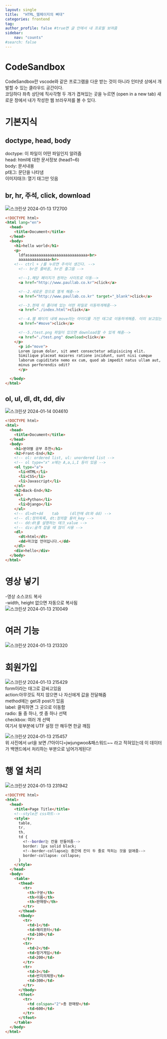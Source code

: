 ```yaml
---
layout: single
title:  "HTML_웹페이지의 뼈대"
categories: frontend
tag: 
author_profile: false #true면 글 안에서 내 프로필 보여줌
sidebar:
    nav: "counts"
#search: false
---
```


# CodeSandbox

CodeSandbox란 vscode와 같은 프로그램을 다운 받는 것이 아니라
인터넷 상에서 개발할 수 있는 클라우드 공간이다.  
코딩하다 좌측 상단에 직사각형 두 개가 겹쳐있는 곳을 누르면 (open in a new tab) 
새로운 창에서 내가 작성한 웹 브라우저를 볼 수 있다.   

# 기본지식

## doctype, head, body

doctype: 이 파일이 어떤 파일인지 알려줌   
head: html에 대한 문서정보 (head1~6)   
body: 문서내용   
p태그: 문단을 나타냄   
이미지태크: 열기 태그만 잇음   

## br, hr, 주석, click, download
![스크린샷 2024-01-13 172700](https://github.com/jwjungwoo/jwjungwoo.github.io/assets/140131247/70251987-d640-424c-846e-7192ad27f677)   

```html
<!DOCTYPE html>
<html lang="en">
  <head>
    <title>Document</title>
  </head>
  <body>
    <h1>hello world</h1>
    <p>
      ldfasaaaaaaaaaaaaaaaaaaaaaaaaaa<br>
	  aaaaaaaaaaaaaa<hr>
    <!-- ctrl + /를 누르면 주석이 생긴다. -->
	  <!-- br은 줄바꿈, hr은 줄그음 -->

	  <!--1.해당 페이지가 원하는 사이트로 이동-->
	  <a href="http://www.paullab.co.kr">click</a>

	  <!--2.새로운 창으로 열게 해줌-->
	  <a href="http://www.paullab.co.kr" target="_blank">click</a>

	  <!--3.현재 이 폴더에 있는 어떤 파일로 이동하게해줌-->
	  <a href="./index.html">click</a>

	  <!--4.웹 페이지 내에 move라는 아이디를 가진 태그로 이동하게해줌. 이미 보고있는 웹 화면에 있다면 이동 안 함-->
	  <a href="#move">click</a>

	  <!--5./test.png 파일이 있으면 download할 수 있게 해줌-->
	  <a href="./test.png" download>click</a>
    </p>
	  <p id="move"> 
	  Lorem ipsum dolor, sit amet consectetur adipisicing elit.
	  Similique placeat maiores ratione incidunt, sunt nisi cumque
	  laborum cupiditate nemo ex cum, quod ab impedit natus ullam aut,
	  minus perferendis odit?
	  </p>

  </body>
</html>
```

## ol, ul, dl, dt, dd, div
![스크린샷 2024-01-14 004610](https://github.com/jwjungwoo/jwjungwoo.github.io/assets/140131247/d7a5db68-8e7c-4925-ad5e-f1b836695a20)   

```html
<!DOCTYPE html>
<html>
  <head>
    <title>Document</title>
  </head>
  <body>
    <h1>분야별 공부 추천</h1>
    <h2>Front-End</h2>
    <!-- ol: ordered list, ul: unordered list -->
    <!-- ol type="x" x에는 A,a,i,I 등이 있음 -->
    <ol type="a">
      <li>HTML</li>
      <li>CSS</li>
      <li>Javascript</li>
    </ol>
    <h2>Back-End</h2>
    <ul>
      <li>Python</li>
      <li>Django</li>
    </ul>
    <!-- dl>dt+dd    tab     (dl안에 dt와 dd) -->
    <!-- dl:정의목록, dt:정의할 용어_key -->
    <!-- dd:dt를 설명하는 태크_value -->
    <!-- div:골격 잡을 때 많이 사용 -->
    <dl>
      <dt>html</dt>
      <dd>마크업 언어입니다.</dd>
    </dl>
    <div>hello</div>
  </body>
</html>
```

# 영상 넣기
-영상 소스코드 복사   
-width, height 없으면 자동으로 복사됨   
![스크린샷 2024-01-13 210049](https://github.com/jwjungwoo/jwjungwoo.github.io/assets/140131247/83c58ea6-ff4c-4fdb-ac4e-f13a7964920d)   

# 여러 기능
![스크린샷 2024-01-13 213320](https://github.com/jwjungwoo/jwjungwoo.github.io/assets/140131247/6b061df7-654a-4975-98af-76863682fa59)   

# 회원가입
![스크린샷 2024-01-13 215429](https://github.com/jwjungwoo/jwjungwoo.github.io/assets/140131247/1550828b-4b8e-4a76-9e0b-e1a4a70a0829)   
form이라는 태그로 감싸고있음   
action:아무것도 적지 않으면 나 자신에게 값을 전달해줌   
method에는 get과 post가 있음   
label: 클릭하면 그 곳으로 이동함   
radio: 둘 중 하나, 셋 중 하나 선택   
checkbox: 여러 개 선택   
여기서 윗부분에 UTF 설정 안 해두면 한글 깨짐   
   
![스크린샷 2024-01-13 215457](https://github.com/jwjungwoo/jwjungwoo.github.io/assets/140131247/2c7d7592-81bd-471e-9fa8-52332790b47e)   
위 사진에서 url을 보면 /?아이디=jwjungwoo&패스워드~~ 라고 적혀있는데 이 데이터가 백앤드에서 
처리하는 부분으로 넘어가게된다!   

# 행 열 처리
![스크린샷 2024-01-13 231942](https://github.com/jwjungwoo/jwjungwoo.github.io/assets/140131247/2677f8ff-bbbb-435f-bb00-cf2adaf5fe0d)

```html
<!DOCTYPE html>
<html>
  <head>
    <title>Page Title</title>
    <!--style은 css파트-->
    <style>
      table,
      tr,
      th,
      td {
        <!--border는 칸을 만들어줌-->
        border: 1px solid black;
        <!--border-collapse는 중간에 칸이 두 줄로 적히는 것을 없애줌-->
        border-collapse: collapse;
      }
    </style>
  </head>
  <body>
    <table>
      <thead>
        <tr>
          <th>구분</th>
          <th>이름</th>
          <th>판매량</th>
        </tr>
      </thead>
      <tbody>
        <tr>
          <td>1</td>
          <td>해리포터</td>
          <td>100</td>
        </tr>
        <tr>
          <td>2</td>
          <td>헝거게임</td>
          <td>200</td>
        </tr>
        <tr>
          <td>3</td>
          <td>반지의제왕</td>
          <td>300</td>
        </tr>
      </tbody>
      <tfoot>
        <tr>
          <td colspan="2">총 판매량</td>
          <td>600</td>
        </tr>
      </tfoot>
    </table>
  </body>
</html>
```
